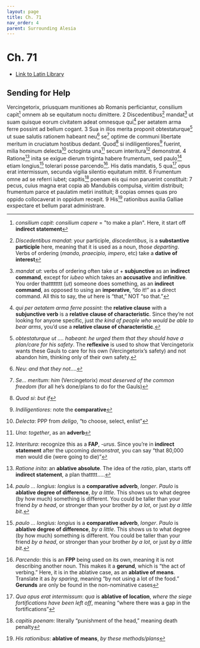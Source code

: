 ```yaml
---
layout: page
title: Ch. 71
nav_order: 4
parent: Surrounding Alesia
---
```


# Ch. 71

- [Link to Latin Library](https://www.thelatinlibrary.com/caesar/gallic/gall7.shtml#71)

## Sending for Help 

Vercingetorix, priusquam munitiones ab Romanis perficiantur, consilium capit[^1] omnem ab se equitatum noctu dimittere. 2 Discedentibus[^2] mandat[^3] ut suam quisque eorum civitatem adeat omnesque qui[^4] per aetatem arma ferre possint ad bellum cogant. 3 Sua in illos merita proponit obtestaturque[^5] ut suae salutis rationem habeant neu[^6] se[^7] optime de communi libertate meritum in cruciatum hostibus dedant. Quod[^8] si indiligentiores[^9] fuerint, milia hominum delecta[^10] octoginta una[^11] secum interitura[^12] demonstrat. 4 Ratione[^13] inita se exigue dierum triginta habere frumentum, sed paulo[^14] etiam longius[^14] tolerari posse parcendo[^15]. His datis mandatis, 5 qua[^16] opus erat intermissum, secunda vigilia silentio equitatum mittit. 6 Frumentum omne ad se referri iubet; capitis[^17] poenam eis qui non paruerint constituit: 7 pecus, cuius magna erat copia ab Mandubiis compulsa, viritim distribuit; frumentum parce et paulatim metiri instituit; 8 copias omnes quas pro oppido collocaverat in oppidum recepit. 9 His[^18] rationibus auxilia Galliae exspectare et bellum parat administrare.


[^1]: *consilium capit*: *consilium capere* = "to make a plan". Here, it start off **indirect statement**

[^2]: *Discedentibus mandat*: your participle, *discedentibus*, is a **substantive participle** here, meaning that it is used as a noun, *those departing*. Verbs of ordering (*mando, praecipio, impero*, etc) take a **dative of interest**

[^3]: *mandat ut*: verbs of ordering often take *ut* + **subjunctive** as an **indirect command**, except for *iubeo* which takes an **accusative** and **infinitive**. You order thatttttttt (*ut*) someone does something, as an **indirect command**, as opposed to using an **imperative**, “do it!” as a direct command. All this to say, the *ut* here is “that,” NOT “so that.”

[^4]: *qui per aetatem arma ferre possint*: the **relative clause** with a **subjunctive verb** is a **relative clause of characteristic**. Since they’re not looking for anyone specific, just *the kind of people who would be able to bear arms*, you’d use a **relative clause of characteristic**.

[^5]: *obtestaturque ut …. habeant*: *he urged them that they should have a plan/care for his safety*. The **reflexive** is used to show that Vercingetorix wants these Gauls to care for his own (Vercingetorix’s safety) and not abandon him, thinking only of their own safety.

[^6]: *Neu*: *and that they not*….

[^7]: *Se… meritum*: *him* (Vercingetorix) *most deserved of the common freedom* (for all he’s done/plans to do for the Gauls)

[^8]: *Quod si*: *but if*

[^9]: *Indiligentiores*: note the **comparative**

[^10]: *Delecta*: PPP from *deligo*, “to choose, select, enlist”

[^11]: *Una*: *together*, as an **adverb**

[^12]: *Interitura*: recognize this as a **FAP**, -*urus*. Since you’re in **indirect statement** after the upcoming *demonstrat*, you can say “that 80,000 men would die (were going to die)”

[^13]: *Ratione inita*: an **ablative absolute**. The idea of the *ratio*, plan, starts off **indirect statement**, a plan thattttt…..

[^14]: *paulo … longius*: *longius* is a **comparative adverb**, *longer*. *Paulo* is **ablative degree of difference**, *by a little*. This shows us to what degree (by how much) something is different. You could be taller than your friend *by a head*, or stronger than your brother *by a lot*, or just *by a little bit*.

[^15]: *Parcendo*: this is an **FPP** being used on its own, meaning it is not describing another noun. This makes it a **gerund**, which is “the act of verbing.” Here, it is in the ablative case, as an **ablative of means**. Translate it as *by sparing*, meaning “by not using a lot of the food.” **Gerunds** are only be found in the non-nominative cases

[^16]: *Qua opus erat intermissum*: *qua* is **ablative of location**, *where the siege fortifications have been left off*, meaning “where there was a gap in the fortifications”

[^17]: *capitis poenam*: literally “punishment of the head,” meaning death penalty

[^18]: *His rationibus*: **ablative of means**, *by these methods/plans*
